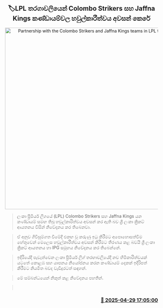 <p align='center'><b><h2 align='center' title='Partnership with the Colombo Strikers and Jaffna Kings teams in LPL terminated'>🏷LPL තරගාවලියෙන් Colombo Strikers සහ Jaffna Kings කණ්ඩායම්වල හවුල්කාරීත්වය අවසන් කෙරේ</h2></b></p>
<p align='center'><img src='https://helakuru.sgp1.cdn.digitaloceanspaces.com/esana/images/lib/lpl-2024-thumb.jpg' width='600' alt='Partnership with the Colombo Strikers and Jaffna Kings teams in LPL terminated'></p>

> ලංකා ප්‍රිමියර් ලීගයේ (LPL) Colombo Strikers සහ Jaffna Kings යන කණ්ඩායම් සමඟ තිබූ හවුල්කාරිත්වය අවසන් කර ඇති බව ශ්‍රී ලංකා ක්‍රිකට් ආයතනය විසින් නිවේදනය කර තිබෙනවා.

> ඒ අනුව ගිවිසුම්ගත වීමේදී එකඟ වූ කරුණු ඉටු කිරීමට අපොහොසත්වීම හේතුවෙන් මෙලෙස හවුල්කාරීත්වය අවසන් කිරීමට තීරණය කළ බවයි ශ්‍රී ලංකා ක්‍රිකට් ආයතනය හා IPG සමූහය නිවේදනය කර තිබෙන්නේ.

> ඉදිරියේදී පැවැත්වෙන ලංකා ප්‍රිමියර් ලීග් තරඟාවලියේදී නව හිමිකාරිත්වයක් යටතේ කොළඹ සහ යාපනය නියෝජනය කරන කණ්ඩායම් දෙකක් ඉදිරිපත් කිරීමට නියමිත බවද වැඩිදුරටත් සඳහන්.

> මේ සම්බන්ධයෙන් නිකුත් කළ නිවේදනය පහතින්.

>  



<h3 align='right'><a href='https://www.helakuru.lk/esana/p/109670/'>📅 2025-04-29 17:05:00</a></h3>
